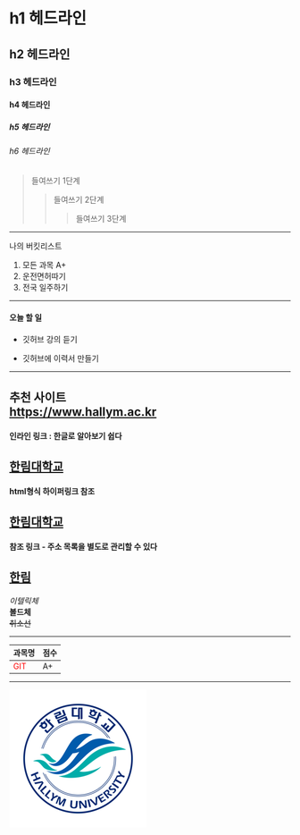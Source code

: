 # h1 헤드라인
## h2 헤드라인
### h3 헤드라인
#### h4 헤드라인
##### h5 헤드라인
###### h6 헤드라인

> 들여쓰기 1단계
>> 들여쓰기 2단계
>>> 들여쓰기 3단계
-------------------------
나의 버킷리스트
1. 모든 과목 A+
2. 운전면허따기
3. 전국 일주하기
************************
#### 오늘 할 일
* 깃허브 강의 듣기
+ 깃허브에 이력서 만들기
------------------------
추천 사이트  
https://www.hallym.ac.kr
------------------------
#### 인라인 링크 : 한글로 알아보기 쉽다
[한림대학교](https://www.hallym.ac.kr)
---------------------------
#### html형식 하이퍼링크 참조
<a href =https://www.hallym.ac.kr>한림대학교</a>
-------------------------
#### 참조 링크 - 주소 목록을 별도로 관리할 수 있다

[hallym]: https://www.hallym.ac.kr  

[한림][hallym]
------------------------

*이텔릭체*  
**볼드체**  
~~취소선~~ 

-------------------------

|과목명|점수|
|---|---|
|<span style="color:red">GIT</span>|A+|

--------------------------

![git hub page](hallym.PNG)




